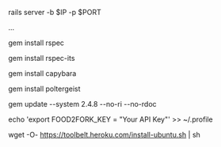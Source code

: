 rails server -b $IP -p $PORT

...

gem install rspec

gem install rspec-its

gem install capybara

gem install poltergeist

gem update --system 2.4.8 --no-ri --no-rdoc

echo 'export FOOD2FORK_KEY = "Your API Key"' >> ~/.profile

wget -O- https://toolbelt.heroku.com/install-ubuntu.sh | sh


